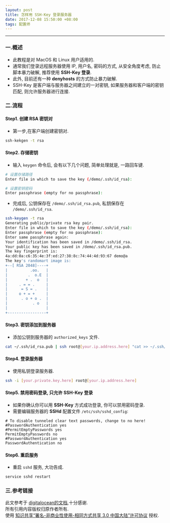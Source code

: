 ```yaml
---
layout: post
title: 怎样用 SSH-Key 登录服务器
date: 2017-12-08 15:50:00 +08:00
tags: 配置师
---
```


***

### 一.概述

* 此教程是对 MacOS 和 Linux 用户适用的. 
* 通常我们登录远程服务器使用 IP, 用户名, 密码的方式, 从安全角度考虑, 防止脚本暴力破解, 推荐使用 **SSH-Key 登录**.
* 此外, 目前还有一种 **denyhosts** 的方式防止暴力破解.
* SSH-Key 是客户端与服务器之间建立的一对密钥, 如果服务器和客户端的密钥匹配, 则允许服务器进行连接.

### 二.流程

#### Step1. 创建 RSA 密钥对

* 第一步,在客户端创建密钥对.

```bash
ssh-kekgen -t rsa
```

#### Step2. 存储密钥

* 输入 `keygen` 命令后, 会有以下几个问题, 简单处理就是, 一路回车键.

```bash
# 设置存储路径
Enter file in which to save the key (/demo/.ssh/id_rsa):
```

```bash
# 设置密钥密码
Enter passphrase (empty for no passphrase):
```

* 完成后, 公钥保存在 `/demo/.ssh/id_rsa.pub`, 私钥保存在 `/demo/.ssh/id_rsa`.

```bash
ssh-keygen -t rsa
Generating public/private rsa key pair.
Enter file in which to save the key (/demo/.ssh/id_rsa): 
Enter passphrase (empty for no passphrase): 
Enter same passphrase again: 
Your identification has been saved in /demo/.ssh/id_rsa.
Your public key has been saved in /demo/.ssh/id_rsa.pub.
The key fingerprint is:
4a:dd:0a:c6:35:4e:3f:ed:27:38:8c:74:44:4d:93:67 demo@a
The key's randomart image is:
+--[ RSA 2048]----+
|          .oo.   |
|         .  o.E  |
|        + .  o   |
|     . = = .     |
|      = S = .    |
|     o + = +     |
|      . o + o .  |
|           . o   |
|                 |
+-----------------+
```

#### Step3. 密钥添加到服务器

* 添加公钥到服务器的 `authorized_keys` 文件.

```bash
cat ~/.ssh/id_rsa.pub | ssh root@[your.ip.address.here] "cat >> ~/.ssh/authorized_keys"
```

#### Step4. 登录服务器

* 使用私钥登录服务器.

```bash
ssh -i [your.private.key.here] root@[your.ip.address.here]
```

#### Step5. 禁用密码登录, 只允许 SSH-Key 登录

* 如果你确认你可以用 **SSH-Key** 方式成功登录, 你可以禁用密码登录.
* 需要编辑服务器的 **SSHd** 配置文件 `/etc/ssh/sshd_config`:

```vi
# To disable tunneled clear text passwords, change to no here!
#PasswordAuthentication yes
#PermitEmptyPasswords yes
PermitEmptyPasswords no
#PasswordAuthentication yes
PasswordAuthentication no
```

#### Step6. 重启服务

* 重启 `sshd` 服务, 大功告成.

```bash
service sshd restart
```

### 三.参考链接

此文参考于 [digitalocean的文档][Link_1],十分感谢.  
所有引用内容版权归原作者所有.  
使用 [知识共享“署名-非商业性使用-相同方式共享 3.0 中国大陆”许可协议][Lisence] 授权.

[Lisence]: https://creativecommons.org/licenses/by-nc-sa/3.0/cn/

[Link_1]: https://www.digitalocean.com/community/tutorials/how-to-use-ssh-keys-with-digitalocean-droplets